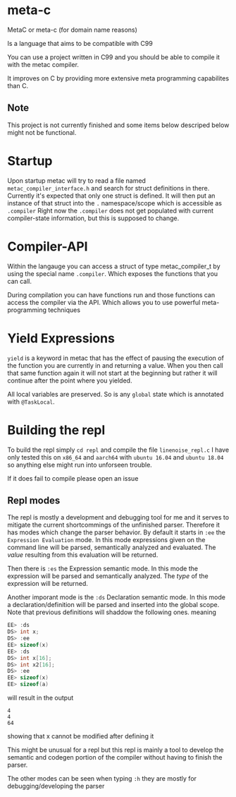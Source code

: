 # meta-c
MetaC or meta-c (for domain name reasons)

Is a language that aims to be compatible with C99

You can use a project written in C99 and you should be able to compile it with the metac compiler.

It improves on C by providing more extensive meta programming capabilites than C.

## Note

This project is not currently finished and some items below descriped below might not be functional.

# Startup
Upon startup metac will try to read a file named `metac_compiler_interface.h` and search for struct definitions in there.
Currently it's expected that only one struct is defined.
It will then put an instance of that struct into the `.` namespace/scope which is accessible as `.compiler`
Right now the `.compiler` does not get populated with current compiler-state information, but this is supposed to change.

# Compiler-API

Within the langauge you can access a struct of type metac_compiler_t by using the special name `.compiler`.
Which exposes the functions that you can call.

During compilation you can have functions run and those functions can access the compiler via the API.
Which allows you to use powerful meta-programming techniques

# Yield Expressions

`yield` is a keyword in metac that has the effect of pausing the execution of the function you are currently in and returning a value.
When you then call that same function again it will not start at the beginning but rather it will continue after the point where you yielded.

All local variables are preserved.
So is any `global` state which is annotated with `@TaskLocal`.

# Building the repl

To build the repl simply `cd repl` and compile the file `linenoise_repl.c`
I have only tested this on `x86_64` and `aarch64` with `ubuntu 16.04` and `ubuntu 18.04` so anything else might run into unforseen trouble.

If it does fail to compile please open an issue

## Repl modes

The repl is mostly a development and debugging tool for me
and it serves to mitigate the current shortcommings of the unfinished parser.
Therefore it has modes which change the parser behavior.
By default it starts in `:ee` the `Expression Evaluation` mode.
In this mode expressions given on the command line will be parsed, semantically analyzed and evaluated.
The _value_ resulting from this evaluation will be returned.

Then there is `:es` the Expression semantic mode.
In this mode the expression will be parsed and semantically analyzed.
The _type_ of the expression will be returned.

Another imporant mode is the `:ds` Declaration semantic mode.
In this mode a declaration/definition will be parsed and inserted into the global scope.
Note that previous definitions will shaddow the following ones.
meaning
```C
EE> :ds
DS> int x;
DS> :ee
EE> sizeof(x)
EE> :ds
DS> int x[16];
DS> int x2[16];
DS> :ee
EE> sizeof(x)
EE> sizeof(a)
```
will result in
the output
```
4
4
64
```
showing that x cannot be modified after defining it

This might be unusual for a repl but this repl is mainly
a tool to develop the semantic and codegen portion of the compiler
without having to finish the parser.

The other modes can be seen when typing `:h`
they are mostly for debugging/developing the parser

